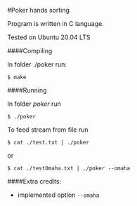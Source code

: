 #Poker hands sorting

Program is written in C language.

Tested on Ubuntu 20.04 LTS

####Compiling

In folder ./poker run:

`$ make`


####Running

In folder _poker_ run

`$ ./poker`

To feed stream from file run

`$ cat ./test.txt | ./poker`

or

`$ cat ./testOmaha.txt | ./poker --omaha`


####Extra credits:
- implemented option `--omaha`

